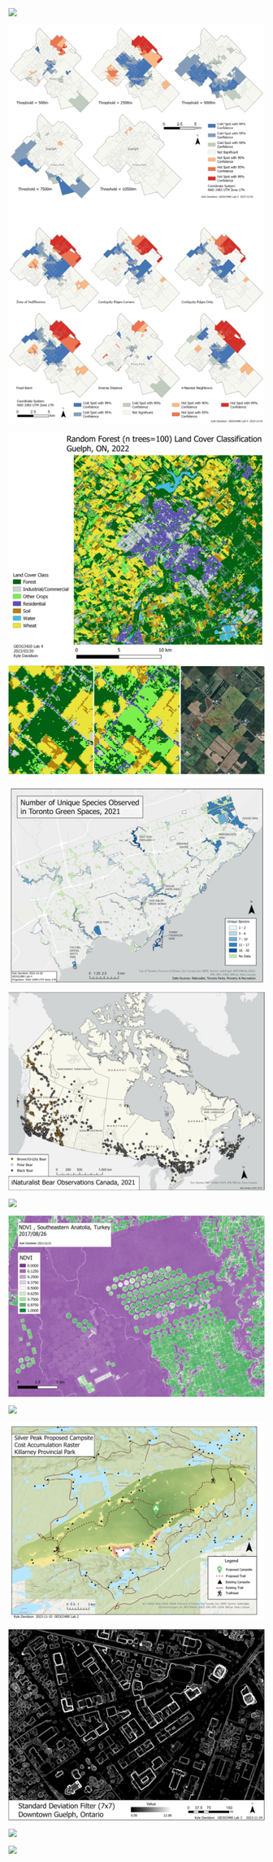 ![](csrmap.png)




![](threshold_cmp.png)
![](hotspot.png)




![](randomforest.png)
![](comparison.png)




![](unique_species.png)




![](bear_observations.png)




![](lidarmap2.png)




![](ndvi.png)




![](surface_water.png)




![](costaccmap.png)




![](stddev.png)



![](map2.png)


![](suitability_cmp.png)



